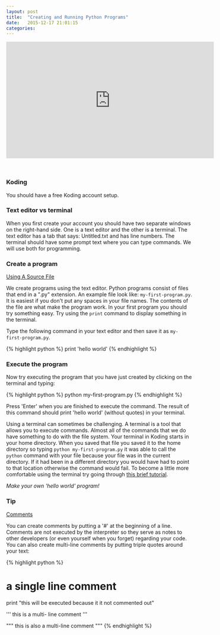 ```yaml
---
layout: post
title:  "Creating and Running Python Programs"
date:   2015-12-17 21:01:15
categories: 
---
```


<iframe width="560" height="315" src="https://www.youtube.com/embed/GVYBeS_UfyI" frameborder="0" allowfullscreen></iframe>

&nbsp;

### Koding

You should have a free Koding account setup.

### Text editor vs terminal 

When you first create your account you should have two separate windows on the
right-hand side. One is a text editor and the other is a terminal. The text
editor has a tab that says: Untitled.txt and has line numbers. The terminal
should have some prompt text where you can type commands.  We will use both for
programming.


### Create a program

<span><i class="fa fa-book"></i><a href="http://python.swaroopch.com/first_steps.html#using-a-source-file"> Using A Source File</a></span>

We create programs using the text editor. Python programs consist of files that
end in a ".py" extension. An example file look like: `my-first-program.py`. It
is easiest if you don't put any spaces in your file names. The contents of the
file are what make the program work. In your first program you should try
something easy. Try using the `print` command to display something in the
terminal.

Type the following command in your text editor and then save it as
`my-first-program.py`.

{% highlight python %}
print 'hello world' 
{% endhighlight %}

### Execute the program

Now try executing the program that you have just created by clicking on the
terminal and typing:

{% highlight python %}
python my-first-program.py
{% endhighlight %}

Press 'Enter' when you are finished to execute the command. The result of this
command should print 'hello world' (without quotes) in your terminal.

Using a terminal can sometimes be challenging. A terminal is a tool that allows
you to execute commands. Almost all of the commands that we do have something to
do with the file system. Your terminal in Koding starts in your home directory.
When you saved that file you saved it to the home directory so typing `python
my-first-program.py` it was able to call the `python` command with your file
because your file was in the current directory. If it had been in a different
directory you would have had to point to that location otherwise the command
would fail. To become a little more comfortable using the terminal try going
through [this brief tutorial](http://gr8idea.info/os/tutorials/linux/cd.html).

<span><em><i class="fa fa-flask"></i> Make your own 'hello world' program!</em></span>


### Tip

<span><i class="fa fa-book"></i><a href="http://python.swaroopch.com/basics.html#comments"> Comments</a></span>

You can create comments by putting a '#' at the beginning of a line. Comments
are not executed by the interpreter so they serve as notes to other developers
(or even yourself when you forget) regarding your code. You can also create
multi-line comments by putting triple quotes around your text:


{% highlight python %}
# a single line comment

print "this will be executed because it it not commented out"

'''
this is a multi-
line comment
'''

"""
this is also a
multi-line comment
"""
{% endhighlight %}
